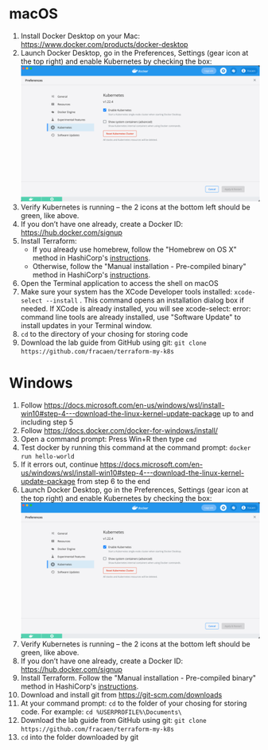 # macOS

1. Install Docker Desktop on your Mac: https://www.docker.com/products/docker-desktop
1. Launch Docker Desktop, go in the Preferences, Settings (gear icon at the top right) and enable Kubernetes by checking the box: 
![screenshot](DockerDesktopKubernetes.png?raw=true)
1. Verify Kubernetes is running – the 2 icons at the bottom left should be green, like above.
1. If you don’t have one already, create a Docker ID: https://hub.docker.com/signup
1. Install Terraform:
    * If you already use homebrew, follow the "Homebrew on OS X" method in HashiCorp's [instructions](https://learn.hashicorp.com/tutorials/terraform/install-cli).
    * Otherwise, follow the "Manual installation - Pre-compiled binary" method in HashiCorp's [instructions](https://learn.hashicorp.com/tutorials/terraform/install-cli).
1. Open the Terminal application to access the shell on macOS
1. Make sure your system has the XCode Developer tools installed: `xcode-select --install` . This command opens an installation dialog box if needed. If XCode is already installed, you will see xcode-select: error: command line tools are already installed, use "Software Update" to install updates in your Terminal window. 
1. `cd` to the directory of your chosing for storing code
1. Download the lab guide from GitHub using git: `git clone https://github.com/fracaen/terraform-my-k8s`

# Windows

1. Follow https://docs.microsoft.com/en-us/windows/wsl/install-win10#step-4---download-the-linux-kernel-update-package up to and including step 5
1. Follow https://docs.docker.com/docker-for-windows/install/
1. Open a command prompt: Press Win+R then type `cmd`
1. Test docker by running this command at the command prompt: `docker run hello-world`
1. If it errors out, continue https://docs.microsoft.com/en-us/windows/wsl/install-win10#step-4---download-the-linux-kernel-update-package from step 6 to the end
1. Launch Docker Desktop, go in the Preferences, Settings (gear icon at the top right) and enable Kubernetes by checking the box: 
![screenshot](DockerDesktopKubernetes.png?raw=true)
1. Verify Kubernetes is running – the 2 icons at the bottom left should be green, like above.
1. If you don’t have one already, create a Docker ID: https://hub.docker.com/signup
1. Install Terraform. Follow the "Manual installation - Pre-compiled binary" method in HashiCorp's [instructions](https://learn.hashicorp.com/tutorials/terraform/install-cli).
1. Download and install git from https://git-scm.com/downloads
1. At your command prompt: `cd` to the folder of your chosing for storing code. For example: `cd %USERPROFILE%\Documents\`
1. Download the lab guide from GitHub using git: `git clone https://github.com/fracaen/terraform-my-k8s`
1. `cd` into the folder downloaded by git